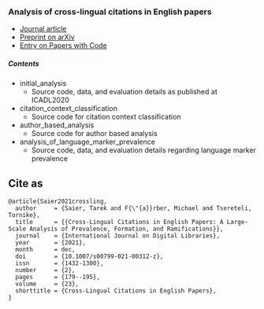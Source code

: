### Analysis of cross-lingual citations in English papers

* [Journal article](https://doi.org/10.1007/s00799-021-00312-z)
* [Preprint on arXiv](https://doi.org/10.48550/arXiv.2111.05097)
* [Entry on Papers with Code](https://paperswithcode.com/paper/cross-lingual-citations-in-english-papers-a)

##### Contents

* initial\_analysis
    * Source code, data, and evaluation details as published at ICADL2020
* citation\_context\_classification
    * Source code for citation context classification
* author\_based\_analysis
    * Source code for author based analysis
* analysis\_of\_language\_marker\_prevalence
    * Source code, data, and evaluation details regarding language marker prevalence

## Cite as

```
@article{Saier2021crossling,
  author     = {Saier, Tarek and F{\"{a}}rber, Michael and Tsereteli, Tornike},
  title      = {{Cross-Lingual Citations in English Papers: A Large-Scale Analysis of Prevalence, Formation, and Ramifications}},
  journal    = {International Journal on Digital Libraries},
  year       = {2021},
  month      = dec,
  doi        = {10.1007/s00799-021-00312-z},
  issn       = {1432-1300},
  number     = {2},
  pages      = {179--195},
  volume     = {23},
  shorttitle = {Cross-Lingual Citations in English Papers},
}
